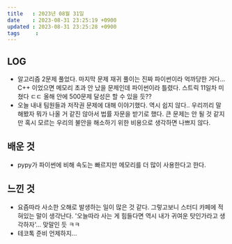```yaml
---
title   : 2023년 08월 31일
date    : 2023-08-31 23:25:19 +0900
updated : 2023-08-31 23:25:28 +0900
tags     : 
---
```


## LOG

- 알고리즘 2문제 풀었다. 마지막 문제 재귀 풀이는 진짜 파이썬이라 억까당한 거다... C++ 이었으면 메모리 초과 안 났을 문제인데 파이썬이라 틀렸다. 스트릭 11일차 미쳤다 ㄷㄷ 올해 안에 500문제 달성은 할 수 있을 듯??
- 오늘 내내 팀원들과 저작권 문제에 대해 이야기했다. 역시 쉽지 않다.. 우리끼리 말해봤자 뭐가 나올 거 같진 않아서 법률 자문을 받기로 했다. 큰 문제는 안 될 것 같지만 혹시 모르는 우리의 불안을 해소하기 위한 비용으로 생각하면 나쁘지 않다.

## 배운 것

- pypy가 파이썬에 비해 속도는 빠르지만 메모리를 더 많이 사용한다고 한다.

## 느낀 것

- 요즘따라 사소한 오해로 발생하는 일이 많은 것 같다. 그렇고보니 스터디 카페에 적혀있는 말이 생각난다. '오늘따라 사는 게 힘들다면 역시 내가 귀여운 탓인가라고 생각하자'... 맞말인 듯 ㅋㅋ
- 테코톡 준비 언제하지...
